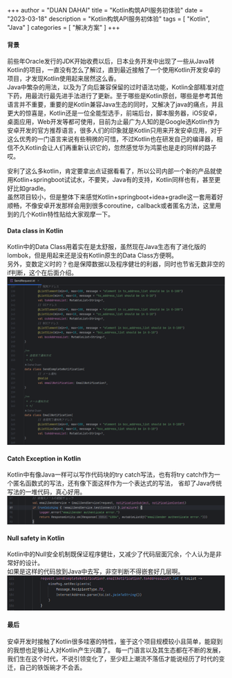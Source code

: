 +++
author = "DUAN DAHAI"
title = "Kotlin构筑API服务初体验"
date = "2023-03-18"
description = "Kotlin构筑API服务初体验"
tags = [
    "Kotlin",
    "Java"
]
categories = [
    "解决方案"
]
+++

#### 背景   
前些年Oracle发行的JDK开始收费以后，日本业务开发中出现了一些从Java转Kotlin的项目，一直没有怎么了解过，直到最近接触了一个使用Kotlin开发安卓的项目，才发现Kotlin使用起来居然这么香。   
Java中繁杂的用法，以及为了向后兼容保留的过时语法功能，Kotlin全部精准对症下药，用最流行最先进手法进行了更新。至于哪些是Kotlin原创，哪些是参考其他语言并不重要，重要的是Kotlin兼容Java生态的同时，又解决了java的痛点，并且更大的惊喜是，Kotlin还是一位全能型选手，前端后台，脚本服务器，iOS安卓，桌面应用，Web开发等都可使用，目前为止最广为人知的是Google选Kotlin作为安卓开发的官方推荐语言，很多人们的印象就是Kotlin只用来开发安卓应用，对于这么优秀的一门语言来说有些稍微的可惜，不过Kotlin也在研发自己的编译器，相信不久Kotlin会让人们再重新认识它的，忽然感觉华为鸿蒙也是走的同样的路子哎。   

安利了这么多kotlin，肯定要拿出点证据看看了，所以公司内部一个新的产品就使用Kotlin+springboot试试水，不要笑，Java有的支持，Kotlin同样也有，甚至更好比如gradle。   
虽然项目较小，但是整体下来感觉Kotlin+springboot+idea+gradle这一套用着好顺畅，不像安卓开发那样会用到很多coroutine，callback或者匿名方法，这里用到的几个Kotlin特性贴给大家观摩一下。

#### Data class in Kotlin   
Kotlin中的Data Class用着实在是太舒服，虽然现在Java生态有了进化版的lombok，但是用起来还是没有Kotlin原生的Data Class方便啊。  
另外，变数定义时的？也是保障数据以及程序健壮的利器，同时也节省无数非空的if判断，这个在后面介绍。 
![kotlin-data-class](1-kotlin-data-class.png)

#### Catch Exception in Kotlin   
Kotlin中有像Java一样可以写作代码块的try catch写法，也有将try catch作为一个匿名函数式的写法，还有像下面这样作为一个表达式的写法，
省却了Java传统写法的一堆代码，真心好用。   
![catch-exception](2-catch-exception.png)

#### Null safety in Kotlin   
Kotlin中的Null安全机制既保证程序健壮，又减少了代码层面冗余，个人认为是非常好的设计。   
如果是这样的代码放到Java中去写，非空判断不得嵌套好几层啊。   
![null-check-stream](3-null-check-stream.png)

#### 最后    
安卓开发时接触了Kotlin很多哇塞的特性，鉴于这个项目规模较小且简单，能窥到的我想也足够让人对Kotlin产生兴趣了。
每一门语言以及其生态都在不断的发展，我们生在这个时代，不说引领变化了，至少赶上潮流不落伍才能说经历了时代的变迁，自己的铁饭碗才不会丢。